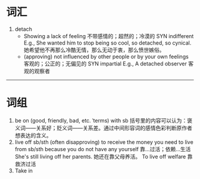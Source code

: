 # 词汇
1. detach
	- Showing a lack of feeling 不带感情的；超然的；冷漠的 SYN indifferent
	E.g., She wanted him to stop being so cool, so detached, so cynical.
	她希望他不再那么冷酷无情，那么无动于衷，那么愤世嫉俗。
	- (approving) not influenced by other people or by your own feelings 客观的；公正的；无偏见的 SYN impartial
	E.g., A detached observer
	客观的观察者




*****
# 词组
1. be on (good, friendly, bad, etc. ˈterms) with sb
括号里的内容可以认为：褒义词——关系好；贬义词——关系差。通过中间形容词的感情色彩判断原作者想表达的含义。
2. live off sb/sth
(often disapproving) to receive the money you need to live from sb/sth because you do not have any yourself 靠…过活；依赖…生活
She's still living off her parents.
她还在靠父母养活。
To live off welfare
靠救济过活
3. Take in
